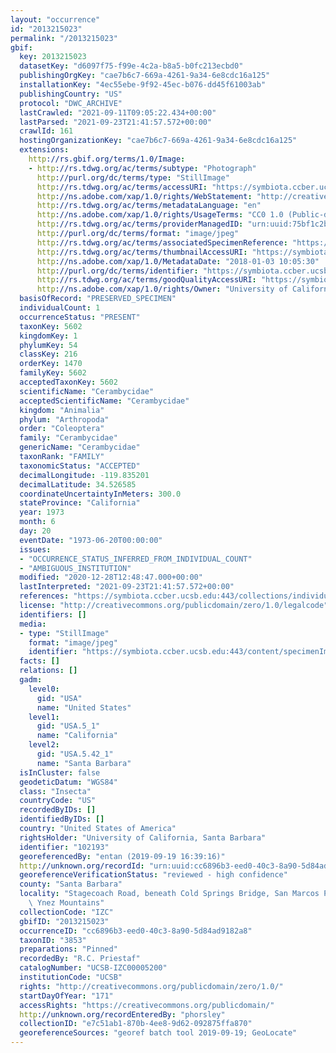 ```yaml
---
layout: "occurrence"
id: "2013215023"
permalink: "/2013215023"
gbif:
  key: 2013215023
  datasetKey: "d6097f75-f99e-4c2a-b8a5-b0fc213ecbd0"
  publishingOrgKey: "cae7b6c7-669a-4261-9a34-6e8cdc16a125"
  installationKey: "4ec55ebe-9f92-45ec-b076-dd45f61003ab"
  publishingCountry: "US"
  protocol: "DWC_ARCHIVE"
  lastCrawled: "2021-09-11T09:05:22.434+00:00"
  lastParsed: "2021-09-23T21:41:57.572+00:00"
  crawlId: 161
  hostingOrganizationKey: "cae7b6c7-669a-4261-9a34-6e8cdc16a125"
  extensions:
    http://rs.gbif.org/terms/1.0/Image:
    - http://rs.tdwg.org/ac/terms/subtype: "Photograph"
      http://purl.org/dc/terms/type: "StillImage"
      http://rs.tdwg.org/ac/terms/accessURI: "https://symbiota.ccber.ucsb.edu:443/content/specimenImages/UCSB_IZC/UCSB-IZC00005/UCSB-IZC00005200_lg.jpg"
      http://ns.adobe.com/xap/1.0/rights/WebStatement: "http://creativecommons.org/publicdomain/zero/1.0/"
      http://rs.tdwg.org/ac/terms/metadataLanguage: "en"
      http://ns.adobe.com/xap/1.0/rights/UsageTerms: "CC0 1.0 (Public-domain)"
      http://rs.tdwg.org/ac/terms/providerManagedID: "urn:uuid:75bf1c2b-dd82-433b-aa9c-b65ab0a59d08"
      http://purl.org/dc/terms/format: "image/jpeg"
      http://rs.tdwg.org/ac/terms/associatedSpecimenReference: "https://symbiota.ccber.ucsb.edu:443/collections/individual/index.php?occid=102193"
      http://rs.tdwg.org/ac/terms/thumbnailAccessURI: "https://symbiota.ccber.ucsb.edu:443/content/specimenImages/UCSB_IZC/UCSB-IZC00005/UCSB-IZC00005200_tn.jpg"
      http://ns.adobe.com/xap/1.0/MetadataDate: "2018-01-03 10:05:30"
      http://purl.org/dc/terms/identifier: "https://symbiota.ccber.ucsb.edu:443/content/specimenImages/UCSB_IZC/UCSB-IZC00005/UCSB-IZC00005200_lg.jpg"
      http://rs.tdwg.org/ac/terms/goodQualityAccessURI: "https://symbiota.ccber.ucsb.edu:443/content/specimenImages/UCSB_IZC/UCSB-IZC00005/UCSB-IZC00005200.jpg"
      http://ns.adobe.com/xap/1.0/rights/Owner: "University of California, Santa Barbara"
  basisOfRecord: "PRESERVED_SPECIMEN"
  individualCount: 1
  occurrenceStatus: "PRESENT"
  taxonKey: 5602
  kingdomKey: 1
  phylumKey: 54
  classKey: 216
  orderKey: 1470
  familyKey: 5602
  acceptedTaxonKey: 5602
  scientificName: "Cerambycidae"
  acceptedScientificName: "Cerambycidae"
  kingdom: "Animalia"
  phylum: "Arthropoda"
  order: "Coleoptera"
  family: "Cerambycidae"
  genericName: "Cerambycidae"
  taxonRank: "FAMILY"
  taxonomicStatus: "ACCEPTED"
  decimalLongitude: -119.835201
  decimalLatitude: 34.526585
  coordinateUncertaintyInMeters: 300.0
  stateProvince: "California"
  year: 1973
  month: 6
  day: 20
  eventDate: "1973-06-20T00:00:00"
  issues:
  - "OCCURRENCE_STATUS_INFERRED_FROM_INDIVIDUAL_COUNT"
  - "AMBIGUOUS_INSTITUTION"
  modified: "2020-12-28T12:48:47.000+00:00"
  lastInterpreted: "2021-09-23T21:41:57.572+00:00"
  references: "https://symbiota.ccber.ucsb.edu:443/collections/individual/index.php?occid=102193"
  license: "http://creativecommons.org/publicdomain/zero/1.0/legalcode"
  identifiers: []
  media:
  - type: "StillImage"
    format: "image/jpeg"
    identifier: "https://symbiota.ccber.ucsb.edu:443/content/specimenImages/UCSB_IZC/UCSB-IZC00005/UCSB-IZC00005200_lg.jpg"
  facts: []
  relations: []
  gadm:
    level0:
      gid: "USA"
      name: "United States"
    level1:
      gid: "USA.5_1"
      name: "California"
    level2:
      gid: "USA.5.42_1"
      name: "Santa Barbara"
  isInCluster: false
  geodeticDatum: "WGS84"
  class: "Insecta"
  countryCode: "US"
  recordedByIDs: []
  identifiedByIDs: []
  country: "United States of America"
  rightsHolder: "University of California, Santa Barbara"
  identifier: "102193"
  georeferencedBy: "entan (2019-09-19 16:39:16)"
  http://unknown.org/recordId: "urn:uuid:cc6896b3-eed0-40c3-8a90-5d84ad9182a8"
  georeferenceVerificationStatus: "reviewed - high confidence"
  county: "Santa Barbara"
  locality: "Stagecoach Road, beneath Cold Springs Bridge, San Marcos Pass, Santa\
    \ Ynez Mountains"
  collectionCode: "IZC"
  gbifID: "2013215023"
  occurrenceID: "cc6896b3-eed0-40c3-8a90-5d84ad9182a8"
  taxonID: "3853"
  preparations: "Pinned"
  recordedBy: "R.C. Priestaf"
  catalogNumber: "UCSB-IZC00005200"
  institutionCode: "UCSB"
  rights: "http://creativecommons.org/publicdomain/zero/1.0/"
  startDayOfYear: "171"
  accessRights: "https://creativecommons.org/publicdomain/"
  http://unknown.org/recordEnteredBy: "phorsley"
  collectionID: "e7c51ab1-870b-4ee8-9d62-092875ffa870"
  georeferenceSources: "georef batch tool 2019-09-19; GeoLocate"
---
```

